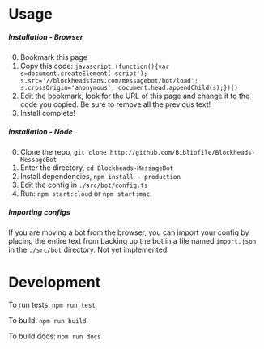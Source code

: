 # Usage
##### Installation - Browser
0. Bookmark this page
0. Copy this code:
`javascript:(function(){var s=document.createElement('script'); s.src='//blockheadsfans.com/messagebot/bot/load'; s.crossOrigin='anonymous'; document.head.appendChild(s);})()`
0. Edit the bookmark, look for the URL of this page and change it to the code you copied. Be sure to remove all the previous text!
0. Install complete!

##### Installation - Node
0. Clone the repo, `git clone http://github.com/Bibliofile/Blockheads-MessageBot`
0. Enter the directory, `cd Blockheads-MessageBot`
0. Install dependencies, `npm install --production`
0. Edit the config in `./src/bot/config.ts`
0. Run: `npm start:cloud` or `npm start:mac`.

##### Importing configs
If you are moving a bot from the browser, you can import your config by placing the entire text from backing up the bot in a file named `import.json` in the `./src/bot` directory. Not yet implemented.

# Development
To run tests:
`npm run test`

To build:
`npm run build`

To build docs:
`npm run docs`
